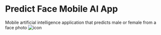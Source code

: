 # Predict Face Mobile AI App
Mobile artificial intelligence application that predicts male or female from a face photo
![icon](https://user-images.githubusercontent.com/29830733/166161933-2710db99-de2d-42d8-b0c2-7f4cc3117dbb.png)

